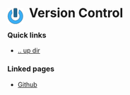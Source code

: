 # Version Control <img style="margin: 6px 13px 0px 0px" align="left" src="../../data/images/logo_36x36.png" />

### Quick links
- [.. up dir](../README.md)

### Linked pages
* [Github](github/README.md)


